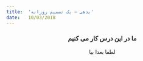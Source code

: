 ```yaml
---
title:  'بدهی — یک تصمیم روزانه'
date:   10/03/2018
---
```


### <center>ما در این درس کار می کنیم</center>
<center>لطفا بعدا بیا</center>